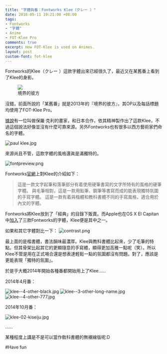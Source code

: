 ```yaml
---
title: "字體與番：Fontworks Klee（クレー ）"
date: 2016-05-11 19:21:00 +08:00
tags:
- Fontworks
- "字體"
- Anime
- FOT-Klee Pro
comments: true
excerpt: How FOT-Klee is used on Animes.
layout: post
custom-font: fot-klee
---
```


Fontworks的Klee（クレー ）這款字體出來已經很久了，最近又在某舊番上看到了Klee的身影。

<figure>
	<img src="https://ooo.0o0.ooo/2016/05/10/5731f81dbaa29.jpg">
	<figcaption>境界的彼方</figcaption>
</figure>

沒錯，前面所說的「某舊番」就是2013年的『境界的彼方』，其OP以及每話標題均使用了FOT-Klee Pro。

[據說][1]有一位叫做保羅·克利的畫家，和日本合作，依其精神製作出了這款Klee，不過這個說法好像並沒有什麼可靠來源。另外Fontworks也有很多以西方藝術家們命名的字體。

![paul klee.jpg](https://ooo.0o0.ooo/2016/05/10/5732a9ea72322.jpg)

來源尚且不管，這款字體的風格還眞是滿獨特的。

![fontpreview.png](https://ooo.0o0.ooo/2016/05/10/5731f8b32a78d.png)

Fontworks[官網][2]上對Klee的介紹如下：

>這是一款文字起筆和落筆部分有着使用硬筆書寫的文字所特有的風格的硬筆字體。
與毛筆相對，這是一款用鉛筆、鋼筆等書寫而成的能表現獨特氛圍的手寫字體。
這是一款有着與楷體和教科書體不同的手寫風格，適合用於內文的字體。

Fontworks將Klee放到了「經典」的目錄下販賣。而Apple也在OS X El Capitan中[加入][3]了三款Fontworks的字體，Klee便是其中之一。

如果和其它字體對比一下：
![contrast.png](https://ooo.0o0.ooo/2016/05/10/5731f87980ae5.png)

最上面的是楷書體，書法韻味最濃厚。Klee與教科書體比起來，少了毛筆的特點，但其骨架比起其它的更顯隨意的手寫體，顯得更加高雅一點呢（笑）。所以Klee不管是用在正式埸合還是想表達輕鬆一點的氛圍都沒有問題。對了，應該是更能表現「獨特的氛圍」。

於是乎大概2014年開始各種番都開始用上了Klee……

2014年4月番：

![klee--4-other-black.jpg](https://ooo.0o0.ooo/2016/05/10/5731f83073a89.jpg)
![klee--3-other-long-name.jpg](https://ooo.0o0.ooo/2016/05/10/5731f8311ffeb.jpg)
![klee--4-other-777.jpg](https://ooo.0o0.ooo/2016/05/10/5731f835d318d.jpg)

2014年10月番：

![klee-02-kiseiju.jpg](https://ooo.0o0.ooo/2016/05/10/5731f833cfdb2.jpg)

……

某種程度上講是不是可以當作敎科書體的無襯線版呢:D

#Have fun

[1]: http://bbs.themex.net/showthread.php?t=16900444 "極限社區上關於Klee的討論"
[2]: http://fontworks.co.jp/font/classic/klee/M.html "クレー M | クラシック | 書体を選ぶ | FONTWORKS"
[3]: http://www.macotakara.jp/blog/mac_os_x/entry-27164.html "OS X El Capitan採用フォント「筑紫A丸ゴシック、筑紫B丸ゴシック、クレー、ヒラギノ角ゴシック」について"
